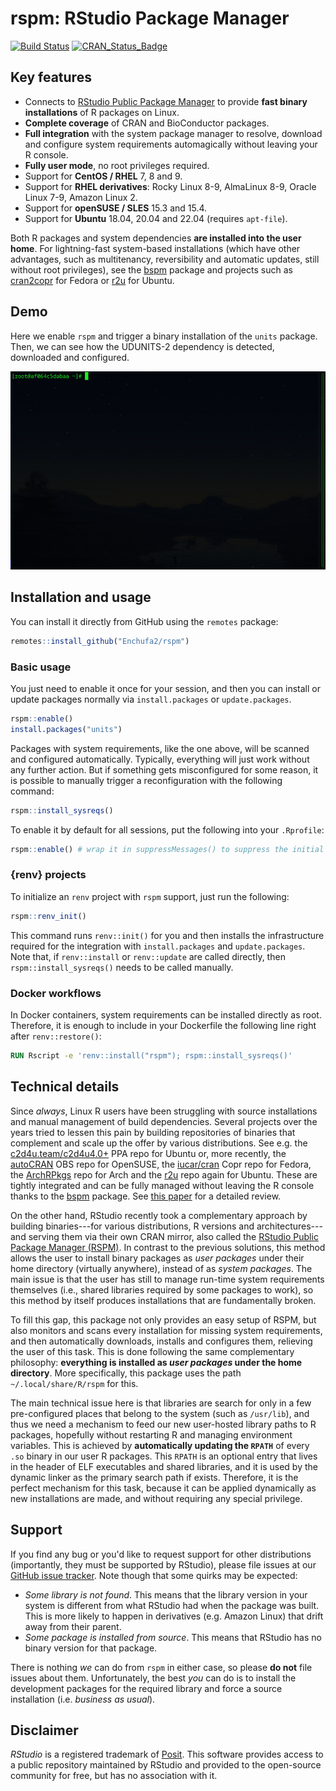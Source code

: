 # rspm: RStudio Package Manager

<!-- badges: start -->
[![Build Status](https://github.com/Enchufa2/rspm/workflows/build/badge.svg)](https://github.com/Enchufa2/rspm/actions)
[![CRAN\_Status\_Badge](https://www.r-pkg.org/badges/version/rspm)](https://cran.r-project.org/package=rspm)
<!-- badges: end -->

## Key features

- Connects to [RStudio Public Package Manager](https://packagemanager.rstudio.com/)
  to provide **fast binary installations** of R packages on Linux.
- **Complete coverage** of CRAN and BioConductor packages. 
- **Full integration** with the system package manager to resolve, download and
  configure system requirements automagically without leaving your R console.
- **Fully user mode**, no root privileges required.
- Support for **CentOS / RHEL** 7, 8 and 9.
- Support for **RHEL derivatives**:
  Rocky Linux 8-9, AlmaLinux 8-9, Oracle Linux 7-9, Amazon Linux 2.
- Support for **openSUSE / SLES** 15.3 and 15.4.
- Support for **Ubuntu** 18.04, 20.04 and 22.04 (requires `apt-file`).

Both R packages and system dependencies **are installed into the user home**.
For lightning-fast system-based installations (which have other advantages,
such as multitenancy, reversibility and automatic updates, still without root
privileges), see the [bspm](https://enchufa2.github.io/bspm/) package and
projects such as [cran2copr](https://github.com/Enchufa2/cran2copr) for Fedora
or [r2u](https://github.com/eddelbuettel/r2u) for Ubuntu.

## Demo

Here we enable `rspm` and trigger a binary installation of the `units` package.
Then, we can see how the UDUNITS-2 dependency is detected, downloaded and
configured.

![](https://github.com/Enchufa2/rspm/blob/main/docs/assets/rspm_units.gif?raw=true)

## Installation and usage

You can install it directly from GitHub using the `remotes` package:

```r
remotes::install_github("Enchufa2/rspm")
```

### Basic usage

You just need to enable it once for your session, and then you can install or
update packages normally via `install.packages` or `update.packages`.

```r
rspm::enable()
install.packages("units")
```

Packages with system requirements, like the one above, will be scanned and
configured automatically. Typically, everything will just work without any
further action. But if something gets misconfigured for some reason, it is
possible to manually trigger a reconfiguration with the following command:

```r
rspm::install_sysreqs()
```

To enable it by default for all sessions, put the following into your `.Rprofile`:

```r
rspm::enable() # wrap it in suppressMessages() to suppress the initial message
```

### {renv} projects

To initialize an `renv` project with `rspm` support, just run the following:

```r
rspm::renv_init()
```

This command runs `renv::init()` for you and then installs the infrastructure
required for the integration with `install.packages` and `update.packages`.
Note that, if `renv::install` or `renv::update` are called directly, then
`rspm::install_sysreqs()` needs to be called manually.

### Docker workflows

In Docker containers, system requirements can be installed directly as root.
Therefore, it is enough to include in your Dockerfile the following line
right after `renv::restore()`:

```Dockerfile
RUN Rscript -e 'renv::install("rspm"); rspm::install_sysreqs()'
```

## Technical details

Since _always_, Linux R users have been struggling with source installations and
manual management of build dependencies. Several projects over the years tried
to lessen this pain by building repositories of binaries that complement and
scale up the offer by various distributions. See e.g. the
[c2d4u.team/c2d4u4.0+](https://launchpad.net/~c2d4u.team/+archive/ubuntu/c2d4u4.0+)
PPA repo for Ubuntu or, more recently, the
[autoCRAN](https://build.opensuse.org/project/show/devel:languages:R:autoCRAN)
OBS repo for OpenSUSE, the 
[iucar/cran](https://copr.fedorainfracloud.org/coprs/iucar/cran/) Copr repo for
Fedora, the [ArchRPkgs](https://github.com/dvdesolve/ArchRPkgs) repo for Arch
and the [r2u](https://github.com/eddelbuettel/r2u) repo again for Ubuntu.
These are tightly integrated and can be fully managed without leaving the R
console thanks to the [bspm](https://enchufa2.github.io/bspm/) package.
See [this paper](https://arxiv.org/abs/2103.08069) for a detailed review.

On the other hand, RStudio recently took a complementary approach by building
binaries---for various distributions, R versions and architectures---and serving
them via their own CRAN mirror, also called the
[RStudio Public Package Manager (RSPM)](https://packagemanager.rstudio.com/).
In contrast to the previous solutions, this method allows the user to install
binary packages as _user packages_ under their home directory (virtually
anywhere), instead of as _system packages_. The main issue is that the user has
still to manage run-time system requirements themselves (i.e., shared libraries
required by some packages to work), so this method by itself produces
installations that are fundamentally broken.

To fill this gap, this package not only provides an easy setup of RSPM, but also
monitors and scans every installation for missing system requirements, and then
automatically downloads, installs and configures them, relieving the user of
this task. This is done following the same complementary philosophy:
**everything is installed as _user packages_ under the home directory**. More
specifically, this package uses the path `~/.local/share/R/rspm` for this.

The main technical issue here is that libraries are search for only in a few
pre-configured places that belong to the system (such as `/usr/lib`), and thus
we need a mechanism to feed our new user-hosted library paths to R packages,
hopefully without restarting R and managing environment variables. This is
achieved by **automatically updating the `RPATH`** of every `.so` binary in our
user R packages. This `RPATH` is an optional entry that lives in the header
of ELF executables and shared libraries, and it is used by the dynamic linker
as the primary search path if exists. Therefore, it is the perfect mechanism
for this task, because it can be applied dynamically as new installations are
made, and without requiring any special privilege.

## Support

If you find any bug or you'd like to request support for other distributions
(importantly, they must be supported by RStudio), please file issues at our
[GitHub issue tracker](https://github.com/Enchufa2/rspm/issues).
Note though that some quirks may be expected:

- _Some library is not found_. This means that the library version in your
  system is different from what RStudio had when the package was built. This is
  more likely to happen in derivatives (e.g. Amazon Linux) that drift away from
  their parent.
- _Some package is installed from source_. This means that RStudio has no
  binary version for that package.

There is nothing _we_ can do from `rspm` in either case, so please **do not**
file issues about them. Unfortunately, the best _you_ can do is to install the
development packages for the required library and force a source installation
(i.e. _business as usual_).

## Disclaimer

_RStudio_ is a registered trademark of [Posit](https://posit.co/).
This software provides access to a public repository maintained by RStudio and
provided to the open-source community for free, but has no association with it.

